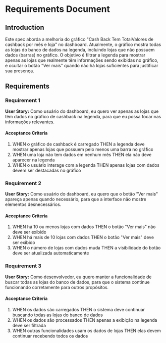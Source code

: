 # Requirements Document

## Introduction

Este spec aborda a melhoria do gráfico "Cash Back Tem TotalValores de cashback por mês e loja" no dashboard. Atualmente, o gráfico mostra todas as lojas do banco de dados na legenda, incluindo lojas que não possuem dados (barras) no gráfico. O objetivo é filtrar a legenda para mostrar apenas as lojas que realmente têm informações sendo exibidas no gráfico, e ocultar o botão "Ver mais" quando não há lojas suficientes para justificar sua presença.

## Requirements

### Requirement 1

**User Story:** Como usuário do dashboard, eu quero ver apenas as lojas que têm dados no gráfico de cashback na legenda, para que eu possa focar nas informações relevantes.

#### Acceptance Criteria

1. WHEN o gráfico de cashback é carregado THEN a legenda deve mostrar apenas lojas que possuem pelo menos uma barra no gráfico
2. WHEN uma loja não tem dados em nenhum mês THEN ela não deve aparecer na legenda
3. WHEN o usuário interage com a legenda THEN apenas lojas com dados devem ser destacadas no gráfico

### Requirement 2

**User Story:** Como usuário do dashboard, eu quero que o botão "Ver mais" apareça apenas quando necessário, para que a interface não mostre elementos desnecessários.

#### Acceptance Criteria

1. WHEN há 10 ou menos lojas com dados THEN o botão "Ver mais" não deve ser exibido
2. WHEN há mais de 10 lojas com dados THEN o botão "Ver mais" deve ser exibido
3. WHEN o número de lojas com dados muda THEN a visibilidade do botão deve ser atualizada automaticamente

### Requirement 3

**User Story:** Como desenvolvedor, eu quero manter a funcionalidade de buscar todas as lojas do banco de dados, para que o sistema continue funcionando corretamente para outros propósitos.

#### Acceptance Criteria

1. WHEN os dados são carregados THEN o sistema deve continuar buscando todas as lojas do banco de dados
2. WHEN os dados são processados THEN apenas a exibição na legenda deve ser filtrada
3. WHEN outras funcionalidades usam os dados de lojas THEN elas devem continuar recebendo todos os dados